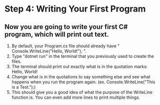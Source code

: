 # Step 4: Writing Your First Program

## Now you are going to write your first C# program, which will print out text.

1. By default, your Program.cs file should already have " Console.WriteLine("Hello, World!"); ".
2. Type "dotnet run" in the terminal that you previously used to create the files.
3. The terminal should print out exactly what is in the quotation marks: Hello, World!
4. Change what is in the quotations to say something else and see what happens when you run the program again. (ex. Console.WriteLine("This is a Test.");)
5. This should give you a good idea of what the purpose of the WriteLine function is. You can even add more lines to print multiple things.
